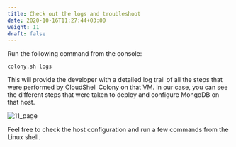 ```yaml
---
title: Check out the logs and troubleshoot
date: 2020-10-16T11:27:44+03:00
weight: 11
draft: false
---
```

Run the following command from the console:

```
colony.sh logs
```

This will provide the developer with a detailed log trail of all the steps that were performed by CloudShell Colony on that VM. In our case, you can see the different steps that were taken to deploy and configure MongoDB on that host.

 ![11_page](/images/module2/11_page.png)

Feel free to check the host configuration and run a few commands from the Linux shell.
